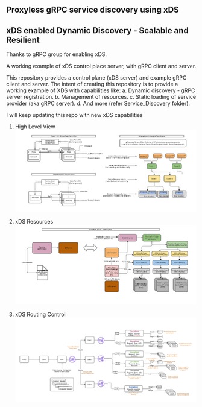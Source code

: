 ## Proxyless gRPC service discovery using xDS
## xDS enabled Dynamic Discovery - Scalable and Resilient 


Thanks to gRPC group for enabling xDS. 

A working example of xDS control place server, with gRPC client and server.


This repository provides a control plane (xDS server) and example gRPC client and server. 
The intent of creating this repository is to provide a working example of XDS with capabilities like:
  a. Dynamic discovery - gRPC server registration.
  b. Management of resources.
  c. Static loading of service provider (aka gRPC server).
  d. And more (refer Service_Discovery folder).


I will keep updating this repo with new xDS capabilities


1. High Level View
![alt text](HLD1_APIS.png)

2. xDS Resources
![alt text](HLD_Bootstrap_Resources.png)

3. xDS Routing Control
![alt text](HLD_Resource_Routing.png)
